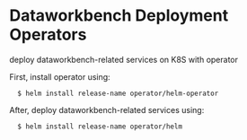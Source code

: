 # Dataworkbench Deployment Operators
deploy dataworkbench-related services on K8S with operator

First, install operator using:
```
  $ helm install release-name operator/helm-operator
```

After, deploy dataworkbench-related services using:
```
  $ helm install release-name operator/helm
```
